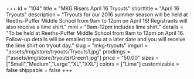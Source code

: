 +++
id = "104"
title = "MKG Risers April 16 Tryouts"
shorttitle = "April 16 Tryouts"
description = "Tryouts for our 2016 summer season will be held at Reeths-Puffer Middle School from 9am to 12pm on April 16! Registrants will also receive a lime shirt."
mini = "9am-12pm includes lime shirt."
details = "To be held at Reeths-Puffer Middle School from 9am to 12pm on April 16. Follow-up details will be emailed to you at a later date and you will receive the lime shirt on tryout day."
slug = "mkg-tryouts"
imgurl = "assets/img/store/tryouts/Tryouts1.jpg"
prodimgs = ["assets/img/store/tryouts/Green1.jpg"]
price = "50.00"
sizes = ["Small","Medium","Large","XL","XXL"]
colors = ["Lime"]
customizable = false
shippable = false
+++
